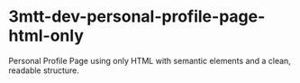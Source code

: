 # 3mtt-dev-personal-profile-page-html-only
Personal Profile Page using only HTML with semantic elements and a clean, readable structure. 
